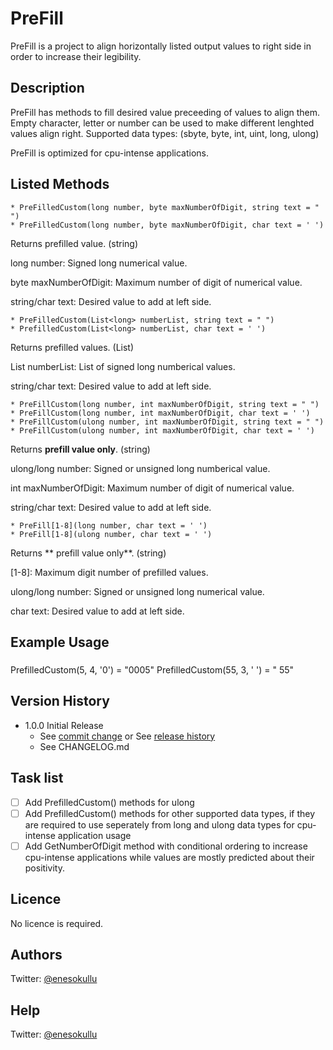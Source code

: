 # PreFill

PreFill is a project to align horizontally listed output values to right side in order to increase their legibility.

## Description

PreFill has methods to fill desired value preceeding of values to align them. Empty character, letter or number can be used to make different lenghted values align right. Supported data types: (sbyte, byte, int, uint, long, ulong)

PreFill is optimized for cpu-intense applications.

## Listed Methods

```
* PreFilledCustom(long number, byte maxNumberOfDigit, string text = " ")
* PreFilledCustom(long number, byte maxNumberOfDigit, char text = ' ')
```

Returns prefilled value. (string)

long number: Signed long numerical value.

byte maxNumberOfDigit: Maximum number of digit of numerical value.

string/char text: Desired value to add at left side.

```
* PreFilledCustom(List<long> numberList, string text = " ")
* PrefilledCustom(List<long> numberList, char text = ' ')
```

Returns prefilled values. (List<string>)

List<long> numberList: List of signed long numberical values.
 
string/char text: Desired value to add at left side.

```
* PreFillCustom(long number, int maxNumberOfDigit, string text = " ")
* PreFillCustom(long number, int maxNumberOfDigit, char text = ' ')
* PreFillCustom(ulong number, int maxNumberOfDigit, string text = " ")
* PreFillCustom(ulong number, int maxNumberOfDigit, char text = ' ')
```

Returns **prefill value only**. (string)

ulong/long number: Signed or unsigned long numberical value.

int maxNumberOfDigit: Maximum number of digit of numerical value.

string/char text: Desired value to add at left side.

```
* PreFill[1-8](long number, char text = ' ')
* PreFill[1-8](ulong number, char text = ' ')
```

Returns ** prefill value only**. (string)

[1-8]: Maximum digit number of prefilled values.

ulong/long number: Signed or unsigned long numerical value.

char text: Desired value to add at left side.

## Example Usage

###
 PrefilledCustom(5, 4, '0') = "0005"
 PrefilledCustom(55, 3, ' ') = "  55"

## Version History

* 1.0.0 Initial Release
  * See [commit change](https://github.com/meokullu/PreFill/commits/master) or See [release history](https://github.com/meokullu/PreFill/releases)
  * See CHANGELOG.md
  
## Task list
- [ ] Add PrefilledCustom() methods for ulong
- [ ] Add PrefilledCustom() methods for other supported data types, if they are required to use seperately from long and ulong data types for cpu-intense application usage
- [ ] Add GetNumberOfDigit method with conditional ordering to increase cpu-intense applications while values are mostly predicted about their positivity.

## Licence
No licence is required.

## Authors
Twitter: [@enesokullu](https://twitter.com/EnesOkullu)

## Help
Twitter: [@enesokullu](https://twitter.com/EnesOkullu)
